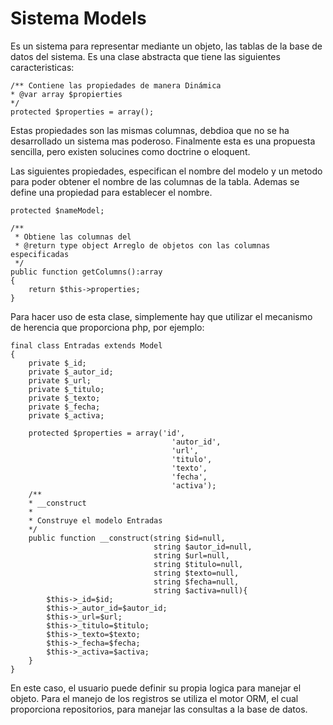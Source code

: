 # Sistema Models

Es un sistema para representar mediante un objeto, las tablas de la base de datos del sistema. Es una clase abstracta que tiene las siguientes caracteristicas:  
    
    /** Contiene las propiedades de manera Dinámica
    * @var array $propierties
    */
    protected $properties = array();

Estas propiedades son las mismas columnas, debdioa que no se ha desarrollado un sistema mas poderoso. Finalmente esta es una propuesta sencilla, pero existen solucines como doctrine o eloquent. 

Las siguientes propiedades, especifican el nombre del modelo y un metodo para poder obtener el nombre de las columnas de la tabla.  Ademas se define una propiedad para establecer el nombre.

    protected $nameModel;        
    
    /**
     * Obtiene las columnas del 
     * @return type object Arreglo de objetos con las columnas especificadas
     */
    public function getColumns():array
    {
        return $this->properties;
    }

Para hacer uso de esta clase, simplemente hay que utilizar el mecanismo de herencia que proporciona php, por ejemplo: 


    final class Entradas extends Model
    {
        private $_id;
        private $_autor_id;
        private $_url;
        private $_titulo;
        private $_texto;
        private $_fecha;
        private $_activa;

        protected $properties = array('id',
                                        'autor_id',
                                        'url',
                                        'titulo',
                                        'texto',
                                        'fecha',
                                        'activa');
        /**
        * __construct
        * 
        * Construye el modelo Entradas
        */
        public function __construct(string $id=null,
                                    string $autor_id=null,
                                    string $url=null,
                                    string $titulo=null,
                                    string $texto=null,
                                    string $fecha=null,
                                    string $activa=null){
            $this->_id=$id;
            $this->_autor_id=$autor_id;
            $this->_url=$url;
            $this->_titulo=$titulo;
            $this->_texto=$texto;
            $this->_fecha=$fecha;
            $this->_activa=$activa;
        }
    }

En este caso, el usuario puede definir su propia logica para manejar el objeto. Para el manejo de los registros se utiliza el motor ORM, el cual proporciona repositorios, para manejar las consultas a la base de datos. 